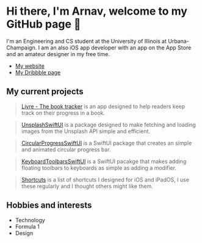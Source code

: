 # Hi there, I'm Arnav, welcome to my GitHub page 👋

I'm an Engineering and CS student at the University of Illinois at Urbana-Champaign.
I am an also iOS app developer with an app on the App Store and an amateur designer in my free time.

* [My website](https://www.arnv.net)
* [My Dribbble page](https://dribbble.com/arnavmotwani)

## My current projects <br/>
> [Livre - The book tracker](https://apps.apple.com/in/app/livre-the-book-tracker/id1540542887) is an app designed to help readers keep track on their progress in a book.

> [UnsplashSwiftUI](https://github.com/ArnavMotwani/UnsplashSwiftUI) is a package designed to make fetching and loading images from the Unsplash API simple and efficient.

> [CircularProgressSwiftUI](https://github.com/ArnavMotwani/CircularProgressSwiftUI) is a SwiftUI package that creates an simple and animated circular progress bar.

> [KeyboardToolbarsSwiftUI](https://github.com/ArnavMotwani/KeyboardToolbarsSwiftUI) is a SwiftUI pacakge that makes adding floating toolbars to keyboards as simple as adding a modifier.

> [Shortcuts](https://www.arnv.net/shortcuts) is a list of shortcuts I designed for iOS and iPadOS, I use these regularly and I thought others might like them.

## Hobbies and interests

* Technology
* Formula 1
* Design

